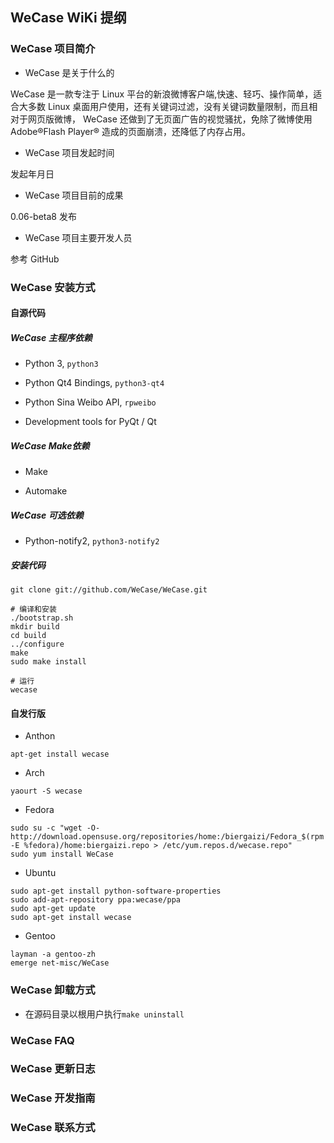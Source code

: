 ##	WeCase WiKi 提纲

###	WeCase 项目简介
	
*	WeCase 是关于什么的

WeCase 是一款专注于 Linux 平台的新浪微博客户端,快速、轻巧、操作简单，适合大多数 Linux 桌面用户使用，还有关键词过滤，没有关键词数量限制，而且相对于网页版微博， WeCase 还做到了无页面广告的视觉骚扰，免除了微博使用 Adobe®Flash Player® 造成的页面崩溃，还降低了内存占用。

*	WeCase 项目发起时间

发起年月日

*	WeCase 项目目前的成果

0.06-beta8 发布

*	WeCase 项目主要开发人员

参考 GitHub

###	WeCase 安装方式

####	自源代码

#####	WeCase 主程序依赖

*	Python 3, `python3`

*	Python Qt4 Bindings, `python3-qt4`

*	Python Sina Weibo API, `rpweibo`

*	Development tools for PyQt / Qt

#####	WeCase Make依赖

*	Make

*	Automake

#####	WeCase 可选依赖

*	Python-notify2, `python3-notify2`

#####	安装代码

```
git clone git://github.com/WeCase/WeCase.git

# 编译和安装
./bootstrap.sh
mkdir build
cd build
../configure
make
sudo make install

# 运行
wecase
```

####	自发行版

*	Anthon

`apt-get install wecase`

*	Arch

`yaourt -S wecase`

*	Fedora

```
sudo su -c "wget -O- http://download.opensuse.org/repositories/home:/biergaizi/Fedora_$(rpm -E %fedora)/home:biergaizi.repo > /etc/yum.repos.d/wecase.repo"
sudo yum install WeCase
```

*	Ubuntu

```
sudo apt-get install python-software-properties 
sudo add-apt-repository ppa:wecase/ppa 
sudo apt-get update 
sudo apt-get install wecase 
```

*	Gentoo

```
layman -a gentoo-zh
emerge net-misc/WeCase
```

###	WeCase 卸载方式

*	在源码目录以根用户执行`make uninstall`

###	WeCase FAQ

###	WeCase 更新日志

###	WeCase 开发指南

###	WeCase 联系方式